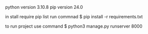 python version 3.10.8
pip version 24.0

in stall require pip list run commnad
$ pip install -r  requirements.txt

to run project use command
$ python3 manage.py runserver 8000 